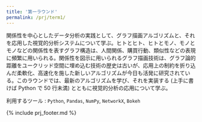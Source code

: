 ```yaml
---
title: '第一ラウンド'
permalink: /prj/term1/
---
```


関係性を中心としたデータ分析の実践として、グラフ描画アルゴリズムと、それを応用した視覚的分析システムについて学ぶ。ヒトとヒト、ヒトとモノ、モノとモノなどの関係性を表すグラフ構造は、人間関係、購買行動、類似性などの表現に頻繁に用いられる。関係性を図示に用いられるグラフ描画技術は、グラフ論的距離をユークリッド空間に埋め込む技術の歴史は古いが、応用上の制約を折り込んだ柔軟化、高速化を施した新しいアルゴリズムが今日も活発に研究されている。このラウンドでは、最新のアルゴリズムを学び、それを実装する (上手に書けば Python で 50 行未満) とともに視覚的分析の応用について学ぶ。

利用するツール
: `Python`, `Pandas`, `NumPy`, `NetworkX`, `Bokeh`

{% include prj_footer.md %}
